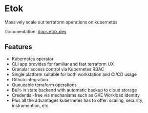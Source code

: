 # Etok

Massively scale out terraform operations on kubernetes

Documentation: [docs.etok.dev](https://docs.etok.dev/)

## Features

* Kubernetes operator
* CLI app provides for familiar and fast terraform UX
* Granular access control via Kubernetes RBAC
* Single platform suitable for both workstation and CI/CD usage
* Github integration
* Queueable terraform operations
* Built-in state backend with automatic backup to cloud storage
* Credential-free via mechanisms such as GKE Workload Identity
* Plus all the advantages kubernetes has to offer: scaling, security, instrumention, etc

